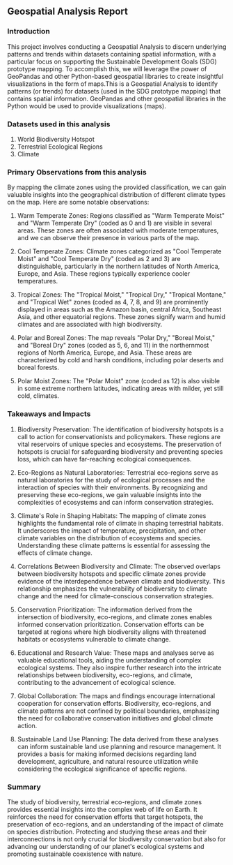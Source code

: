 ## Geospatial Analysis Report

### Introduction
This project involves conducting a Geospatial Analysis to discern underlying patterns and trends within datasets containing spatial information, with a particular focus on supporting the Sustainable Development Goals (SDG) prototype mapping. To accomplish this, we will leverage the power of GeoPandas and other Python-based geospatial libraries to create insightful visualizations in the form of maps.This is a Geospatial Analysis to identify patterns (or trends) for datasets (used in the SDG prototype mapping) that contains spatial information. GeoPandas and other geospatial libraries in the Python would be used to provide visualizations (maps).

### Datasets used in this analysis
1. World Biodiversity Hotspot
2. Terrestrial Ecological Regions
3. Climate

### Primary Observations from this analysis
By mapping the climate zones using the provided classification, we can gain valuable insights into the geographical distribution of different climate types on the map. Here are some notable observations:

1. Warm Temperate Zones: Regions classified as "Warm Temperate Moist" and "Warm Temperate Dry" (coded as 0 and 1) are visible in several areas. These zones are often associated with moderate temperatures, and we can observe their presence in various parts of the map.

2. Cool Temperate Zones: Climate zones categorized as "Cool Temperate Moist" and "Cool Temperate Dry" (coded as 2 and 3) are distinguishable, particularly in the northern latitudes of North America, Europe, and Asia. These regions typically experience cooler temperatures.

3. Tropical Zones: The "Tropical Moist," "Tropical Dry," "Tropical Montane," and "Tropical Wet" zones (coded as 4, 7, 8, and 9) are prominently displayed in areas such as the Amazon basin, central Africa, Southeast Asia, and other equatorial regions. These zones signify warm and humid climates and are associated with high biodiversity.

4. Polar and Boreal Zones: The map reveals "Polar Dry," "Boreal Moist," and "Boreal Dry" zones (coded as 5, 6, and 11) in the northernmost regions of North America, Europe, and Asia. These areas are characterized by cold and harsh conditions, including polar deserts and boreal forests.

5. Polar Moist Zones: The "Polar Moist" zone (coded as 12) is also visible in some extreme northern latitudes, indicating areas with milder, yet still cold, climates.

### Takeaways and Impacts
1. Biodiversity Preservation: The identification of biodiversity hotspots is a call to action for conservationists and policymakers. These regions are vital reservoirs of unique species and ecosystems. The preservation of hotspots is crucial for safeguarding biodiversity and preventing species loss, which can have far-reaching ecological consequences.

2. Eco-Regions as Natural Laboratories: Terrestrial eco-regions serve as natural laboratories for the study of ecological processes and the interaction of species with their environments. By recognizing and preserving these eco-regions, we gain valuable insights into the complexities of ecosystems and can inform conservation strategies.

3. Climate's Role in Shaping Habitats: The mapping of climate zones highlights the fundamental role of climate in shaping terrestrial habitats. It underscores the impact of temperature, precipitation, and other climate variables on the distribution of ecosystems and species. Understanding these climate patterns is essential for assessing the effects of climate change.

4. Correlations Between Biodiversity and Climate: The observed overlaps between biodiversity hotspots and specific climate zones provide evidence of the interdependence between climate and biodiversity. This relationship emphasizes the vulnerability of biodiversity to climate change and the need for climate-conscious conservation strategies.

5. Conservation Prioritization: The information derived from the intersection of biodiversity, eco-regions, and climate zones enables informed conservation prioritization. Conservation efforts can be targeted at regions where high biodiversity aligns with threatened habitats or ecosystems vulnerable to climate change.

6. Educational and Research Value: These maps and analyses serve as valuable educational tools, aiding the understanding of complex ecological systems. They also inspire further research into the intricate relationships between biodiversity, eco-regions, and climate, contributing to the advancement of ecological science.

7. Global Collaboration: The maps and findings encourage international cooperation for conservation efforts. Biodiversity, eco-regions, and climate patterns are not confined by political boundaries, emphasizing the need for collaborative conservation initiatives and global climate action.

8. Sustainable Land Use Planning: The data derived from these analyses can inform sustainable land use planning and resource management. It provides a basis for making informed decisions regarding land development, agriculture, and natural resource utilization while considering the ecological significance of specific regions.

### Summary
The study of biodiversity, terrestrial eco-regions, and climate zones provides essential insights into the complex web of life on Earth. It reinforces the need for conservation efforts that target hotspots, the preservation of eco-regions, and an understanding of the impact of climate on species distribution. Protecting and studying these areas and their interconnections is not only crucial for biodiversity conservation but also for advancing our understanding of our planet's ecological systems and promoting sustainable coexistence with nature.
